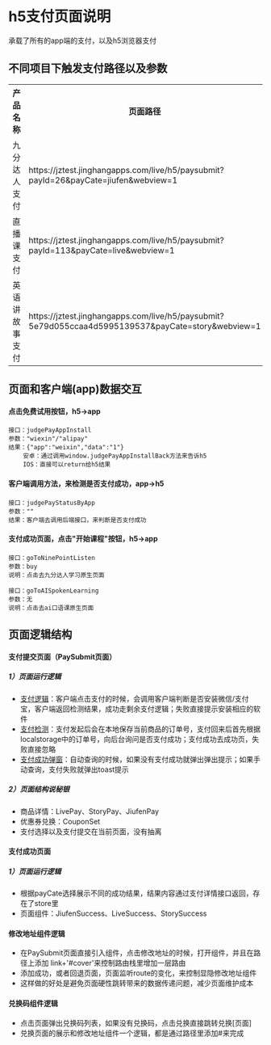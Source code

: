 <!-- 模块大标题 -->
# h5支付页面说明
<!-- 模块说明 -->
承载了所有的app端的支付，以及h5浏览器支付

<!--项目功能模块说明-->
## 不同项目下触发支付路径以及参数
<table>
    <tr>
        <th>产品名称</th>
        <th>页面路径</th>
        <th>传参说明</th>
    </tr>
    <tr>
        <td rowspan='2'>九分达人支付</td>
        <td rowspan='2'>https://jztest.jinghangapps.com/live/h5/paysubmit?payId=26&payCate=jiufen&webview=1</td>
        <td>payId：可以不准，但是必须有</td>
    </tr>
    <tr>
        <td>payCate：jiufen</td>
    </tr>
    <tr>
        <td rowspan='2'>直播课支付</td>
        <td rowspan='2'>https://jztest.jinghangapps.com/live/h5/paysubmit?payId=113&payCate=live&webview=1</td>
        <td>payId：直播课ID</td>
    </tr>
    <tr>
        <td>payCate：live</td>
    </tr>
    <tr>
        <td rowspan='2'>英语讲故事支付</td>
        <td rowspan='2'>https://jztest.jinghangapps.com/live/h5/paysubmit?5e79d055ccaa4d5995139537&payCate=story&webview=1</td>
        <td>payId：故事课程ID</td>
    </tr>
    <tr>
        <td>payCate：story</td>
    </tr>
</table>

<!-- 页面bridge交互说明 -->
## 页面和客户端(app)数据交互
#### 点击免费试用按钮，h5→app
```
接口：judgePayAppInstall
参数："wiexin"/"alipay"
结果：{"app":"weixin","data":"1"}
    安卓：通过调用window.judgePayAppInstallBack方法来告诉h5
    IOS：直接可以return给h5结果
```
#### 客户端调用方法，来检测是否支付成功，app→h5
```
接口：judgePayStatusByApp
参数：""
结果：客户端去调用后端接口，来判断是否支付成功
```
<!-- 页面bridge交互说明 -->
#### 支付成功页面，点击"开始课程"按钮，h5→app
```
接口：goToNinePointListen
参数：buy
说明：点击去九分达人学习原生页面
```
```
接口：goToAISpokenLearning
参数：无
说明：点击去ai口语课原生页面
```


<!-- 逻辑结构 -->
## 页面逻辑结构
<!-- 单个页面说明 -->
#### 支付提交页面（PaySubmit页面）
##### 1）页面运行逻辑
- [支付逻辑]()：客户端点击支付的时候，会调用客户端判断是否安装微信/支付宝，客户端返回检测结果，成功走剩余支付逻辑；失败直接提示安装相应的软件
- [支付检测]()：支付发起后会在本地保存当前商品的订单号，支付回来后首先根据localstorage中的订单号，向后台询问是否支付成功；支付成功去成功页，失败直接忽略
- [支付成功弹窗]()：自动查询的时候，如果没有支付成功就弹出弹出提示；如果手动查询，支付失败就弹出toast提示
##### 2）页面结构说秘银
- 商品详情：LivePay、StoryPay、JiufenPay
- 优惠券兑换：CouponSet
- 支付选择以及支付提交在当前页面，没有抽离

<!-- 单个页面说明 -->
#### 支付成功页面
##### 1）页面运行逻辑
- 根据payCate选择展示不同的成功结果，结果内容通过支付详情接口返回，存在了store里
- 页面组件：JiufenSuccess、LiveSuccess、StorySuccess

#### 修改地址组件逻辑
- 在PaySubmit页面直接引入组件，点击修改地址的时候，打开组件，并且在路径上添加  link+'#cover'来控制路由栈里增加一层路由
- 添加成功，或者回退页面，页面监听route的变化，来控制显隐修改地址组件
- 这样做的好处是避免页面硬性跳转带来的数据传递问题，减少页面维护成本

#### 兑换码组件逻辑
- 点击页面弹出兑换码列表，如果没有兑换码，点击兑换直接跳转兑换[页面]
- 兑换页面的展示和修改地址组件一个逻辑，都是通过路径里添加#来完成
